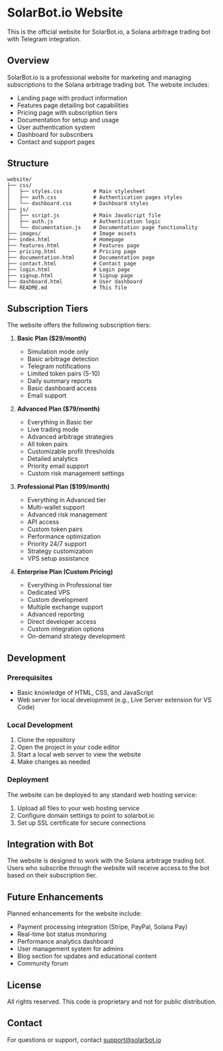 # SolarBot.io Website

This is the official website for SolarBot.io, a Solana arbitrage trading bot with Telegram integration.

## Overview

SolarBot.io is a professional website for marketing and managing subscriptions to the Solana arbitrage trading bot. The website includes:

- Landing page with product information
- Features page detailing bot capabilities
- Pricing page with subscription tiers
- Documentation for setup and usage
- User authentication system
- Dashboard for subscribers
- Contact and support pages

## Structure

```
website/
├── css/
│   ├── styles.css          # Main stylesheet
│   ├── auth.css            # Authentication pages styles
│   └── dashboard.css       # Dashboard styles
├── js/
│   ├── script.js           # Main JavaScript file
│   ├── auth.js             # Authentication logic
│   └── documentation.js    # Documentation page functionality
├── images/                 # Image assets
├── index.html              # Homepage
├── features.html           # Features page
├── pricing.html            # Pricing page
├── documentation.html      # Documentation page
├── contact.html            # Contact page
├── login.html              # Login page
├── signup.html             # Signup page
├── dashboard.html          # User dashboard
└── README.md               # This file
```

## Subscription Tiers

The website offers the following subscription tiers:

1. **Basic Plan ($29/month)**
   - Simulation mode only
   - Basic arbitrage detection
   - Telegram notifications
   - Limited token pairs (5-10)
   - Daily summary reports
   - Basic dashboard access
   - Email support

2. **Advanced Plan ($79/month)**
   - Everything in Basic tier
   - Live trading mode
   - Advanced arbitrage strategies
   - All token pairs
   - Customizable profit thresholds
   - Detailed analytics
   - Priority email support
   - Custom risk management settings

3. **Professional Plan ($199/month)**
   - Everything in Advanced tier
   - Multi-wallet support
   - Advanced risk management
   - API access
   - Custom token pairs
   - Performance optimization
   - Priority 24/7 support
   - Strategy customization
   - VPS setup assistance

4. **Enterprise Plan (Custom Pricing)**
   - Everything in Professional tier
   - Dedicated VPS
   - Custom development
   - Multiple exchange support
   - Advanced reporting
   - Direct developer access
   - Custom integration options
   - On-demand strategy development

## Development

### Prerequisites

- Basic knowledge of HTML, CSS, and JavaScript
- Web server for local development (e.g., Live Server extension for VS Code)

### Local Development

1. Clone the repository
2. Open the project in your code editor
3. Start a local web server to view the website
4. Make changes as needed

### Deployment

The website can be deployed to any standard web hosting service:

1. Upload all files to your web hosting service
2. Configure domain settings to point to solarbot.io
3. Set up SSL certificate for secure connections

## Integration with Bot

The website is designed to work with the Solana arbitrage trading bot. Users who subscribe through the website will receive access to the bot based on their subscription tier.

## Future Enhancements

Planned enhancements for the website include:

- Payment processing integration (Stripe, PayPal, Solana Pay)
- Real-time bot status monitoring
- Performance analytics dashboard
- User management system for admins
- Blog section for updates and educational content
- Community forum

## License

All rights reserved. This code is proprietary and not for public distribution.

## Contact

For questions or support, contact support@solarbot.io
